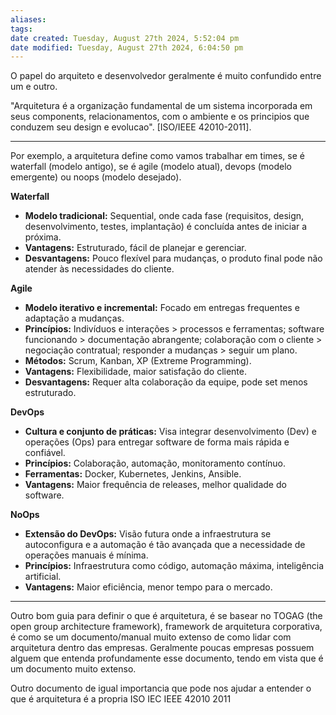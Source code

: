 ```yaml
---
aliases: 
tags: 
date created: Tuesday, August 27th 2024, 5:52:04 pm
date modified: Tuesday, August 27th 2024, 6:04:50 pm
---
```

O papel do arquiteto e desenvolvedor geralmente é muito confundido entre um e outro.

"Arquitetura é a organização fundamental de um sistema incorporada em seus components, relacionamentos, com o ambiente e os principios que conduzem seu design e evolucao". [ISO/IEEE 42010-2011].

---

Por exemplo, a arquitetura define como vamos trabalhar em times, se é waterfall (modelo antigo), se é agile (modelo atual), devops (modelo emergente) ou noops (modelo desejado).

**Waterfall**

- **Modelo tradicional:** Sequential, onde cada fase (requisitos, design, desenvolvimento, testes, implantação) é concluída antes de iniciar a próxima.
- **Vantagens:** Estruturado, fácil de planejar e gerenciar.
- **Desvantagens:** Pouco flexível para mudanças, o produto final pode não atender às necessidades do cliente.

**Agile**

- **Modelo iterativo e incremental:** Focado em entregas frequentes e adaptação a mudanças.
- **Princípios:** Indivíduos e interações > processos e ferramentas; software funcionando > documentação abrangente; colaboração com o cliente > negociação contratual; responder a mudanças > seguir um plano.
- **Métodos:** Scrum, Kanban, XP (Extreme Programming).
- **Vantagens:** Flexibilidade, maior satisfação do cliente.
- **Desvantagens:** Requer alta colaboração da equipe, pode set menos estruturado.

**DevOps**

- **Cultura e conjunto de práticas:** Visa integrar desenvolvimento (Dev) e operações (Ops) para entregar software de forma mais rápida e confiável.
- **Princípios:** Colaboração, automação, monitoramento contínuo.
- **Ferramentas:** Docker, Kubernetes, Jenkins, Ansible.
- **Vantagens:** Maior frequência de releases, melhor qualidade do software.

**NoOps**

- **Extensão do DevOps:** Visão futura onde a infraestrutura se autoconfigura e a automação é tão avançada que a necessidade de operações manuais é mínima.
- **Princípios:** Infraestrutura como código, automação máxima, inteligência artificial.
- **Vantagens:** Maior eficiência, menor tempo para o mercado.

---

Outro bom guia para definir o que é arquitetura, é se basear no TOGAG (the open group architecture framework), framework de arquitetura corporativa, é como se um documento/manual muito extenso de como lidar com arquitetura dentro das empresas.
	Geralmente poucas empresas possuem alguem que entenda profundamente esse documento, tendo em vista que é um documento muito extenso.

Outro documento de igual importancia que pode nos ajudar a entender o que é arquitetura é a propria ISO IEC IEEE 42010 2011